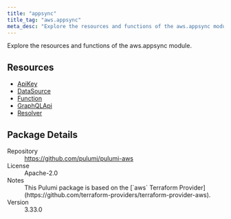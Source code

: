 ```yaml
---
title: "appsync"
title_tag: "aws.appsync"
meta_desc: "Explore the resources and functions of the aws.appsync module."
---
```


<!-- WARNING: this file was generated by Pulumi Docs Generator. -->
<!-- Do not edit by hand unless you're certain you know what you are doing! -->

Explore the resources and functions of the aws.appsync module.

<h2 id="resources">Resources</h2>
<ul class="api">
    <li><a href="apikey" title="ApiKey"><span class="symbol resource"></span>ApiKey</a></li>
    <li><a href="datasource" title="DataSource"><span class="symbol resource"></span>DataSource</a></li>
    <li><a href="function" title="Function"><span class="symbol resource"></span>Function</a></li>
    <li><a href="graphqlapi" title="GraphQLApi"><span class="symbol resource"></span>GraphQLApi</a></li>
    <li><a href="resolver" title="Resolver"><span class="symbol resource"></span>Resolver</a></li>
</ul>

<h2 id="package-details">Package Details</h2>
<dl class="package-details">
	<dt>Repository</dt>
	<dd><a href="https://github.com/pulumi/pulumi-aws">https://github.com/pulumi/pulumi-aws</a></dd>
	<dt>License</dt>
	<dd>Apache-2.0</dd>
	<dt>Notes</dt>
	<dd>This Pulumi package is based on the [`aws` Terraform Provider](https://github.com/terraform-providers/terraform-provider-aws).</dd>
	<dt>Version</dt>
	<dd>3.33.0</dd>
</dl>

